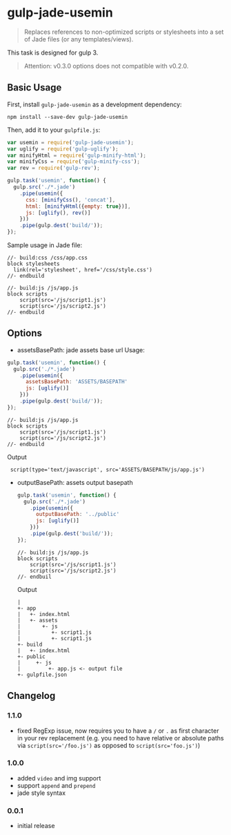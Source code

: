 # gulp-jade-usemin
> Replaces references to non-optimized scripts or stylesheets into a set of Jade files (or any templates/views).

This task is designed for gulp 3.
> Attention: v0.3.0 options does not compatible with v0.2.0.

## Basic Usage

First, install `gulp-jade-usemin` as a development dependency:

```shell
npm install --save-dev gulp-jade-usemin
```

Then, add it to your `gulpfile.js`:

```javascript
var usemin = require('gulp-jade-usemin');
var uglify = require('gulp-uglify');
var minifyHtml = require('gulp-minify-html');
var minifyCss = require('gulp-minify-css');
var rev = require('gulp-rev');

gulp.task('usemin', function() {
  gulp.src('./*.jade')
    .pipe(usemin({
      css: [minifyCss(), 'concat'],
      html: [minifyHtml({empty: true})],
      js: [uglify(), rev()]
    }))
    .pipe(gulp.dest('build/'));
});
```

Sample usage in Jade file:

```jade
//- build:css /css/app.css
block stylesheets
  link(rel='stylesheet', href='/css/style.css')
//- endbuild

//- build:js /js/app.js
block scripts
    script(src='/js/script1.js')
    script(src='/js/script2.js')
//- endbuild
```

## Options
-  assetsBasePath: jade assets base url
  Usage:
  ```javascript
  gulp.task('usemin', function() {
    gulp.src('./*.jade')
      .pipe(usemin({
        assetsBasePath: 'ASSETS/BASEPATH'
        js: [uglify()]
      }))
      .pipe(gulp.dest('build/'));
  });
  ```
  
  ```jade
  //- build:js /js/app.js
  block scripts
      script(src='/js/script1.js')
      script(src='/js/script2.js')
  //- endbuild
  ```
  Output
  ```jade
   script(type='text/javascript', src='ASSETS/BASEPATH/js/app.js')
  ```

- outputBasePath: assets output basepath

  ```javascript
  gulp.task('usemin', function() {
    gulp.src('./*.jade')
      .pipe(usemin({
        outputBasePath: '../public'
        js: [uglify()]
      }))
      .pipe(gulp.dest('build/'));
  });
  ```
  
  ```jade
  //- build:js /js/app.js
  block scripts
      script(src='/js/script1.js')
      script(src='/js/script2.js')
  //- endbuil
  ```
  
  Output
  ```
  |
  +- app
  |   +- index.html
  |   +- assets
  |       +- js
  |          +- script1.js
  |          +- script1.js
  +- build
  |   +- index.html
  +- public
  |     +- js
  |         +- app.js <- output file
  +- gulpfile.json
  ```

## Changelog

### 1.1.0
- fixed RegExp issue, now requires you to have a `/` or `.` as first character in your rev replacement (e.g. you need to have relative or absolute paths via `script(src='/foo.js')` as opposed to `script(src='foo.js')`)

### 1.0.0
- added `video` and img support
- support `append` and `prepend`
- jade style syntax

### 0.0.1
- initial release
